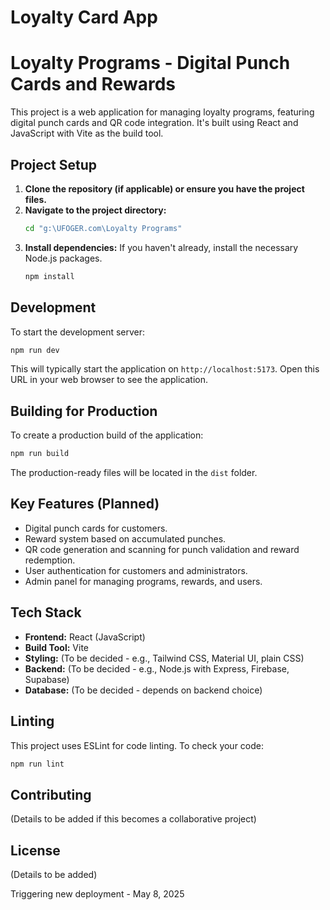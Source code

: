 # Loyalty Card App

<!-- Trigger redeploy: 2025-05-16 -->

# Loyalty Programs - Digital Punch Cards and Rewards

This project is a web application for managing loyalty programs, featuring digital punch cards and QR code integration. It's built using React and JavaScript with Vite as the build tool.

## Project Setup

1.  **Clone the repository (if applicable) or ensure you have the project files.**
2.  **Navigate to the project directory:**
    ```bash
    cd "g:\UFOGER.com\Loyalty Programs"
    ```
3.  **Install dependencies:**
    If you haven't already, install the necessary Node.js packages.
    ```bash
    npm install
    ```

## Development

To start the development server:

```bash
npm run dev
```

This will typically start the application on `http://localhost:5173`. Open this URL in your web browser to see the application.

## Building for Production

To create a production build of the application:

```bash
npm run build
```

The production-ready files will be located in the `dist` folder.

## Key Features (Planned)

*   Digital punch cards for customers.
*   Reward system based on accumulated punches.
*   QR code generation and scanning for punch validation and reward redemption.
*   User authentication for customers and administrators.
*   Admin panel for managing programs, rewards, and users.

## Tech Stack

*   **Frontend:** React (JavaScript)
*   **Build Tool:** Vite
*   **Styling:** (To be decided - e.g., Tailwind CSS, Material UI, plain CSS)
*   **Backend:** (To be decided - e.g., Node.js with Express, Firebase, Supabase)
*   **Database:** (To be decided - depends on backend choice)

## Linting

This project uses ESLint for code linting. To check your code:

```bash
npm run lint
```

## Contributing

(Details to be added if this becomes a collaborative project)

## License

(Details to be added)

Triggering new deployment - May 8, 2025

